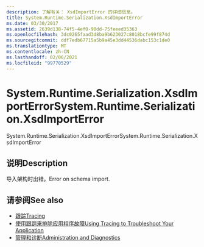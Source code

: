 ```yaml
---
description: 了解有关： XsdImportError 的详细信息。
title: System.Runtime.Serialization.XsdImportError
ms.date: 03/30/2017
ms.assetid: 2639d138-74f5-4ef0-90dd-75feeed35363
ms.openlocfilehash: 3dc0265faad3d8ba9b623027c8018bcfe99f874d
ms.sourcegitcommit: ddf7edb67715a5b9a45e3dd44536dabc153c1de0
ms.translationtype: MT
ms.contentlocale: zh-CN
ms.lasthandoff: 02/06/2021
ms.locfileid: "99770529"
---
```

# <a name="systemruntimeserializationxsdimporterror"></a><span data-ttu-id="090bd-103">System.Runtime.Serialization.XsdImportError</span><span class="sxs-lookup"><span data-stu-id="090bd-103">System.Runtime.Serialization.XsdImportError</span></span>

<span data-ttu-id="090bd-104">System.Runtime.Serialization.XsdImportError</span><span class="sxs-lookup"><span data-stu-id="090bd-104">System.Runtime.Serialization.XsdImportError</span></span>  
  
## <a name="description"></a><span data-ttu-id="090bd-105">说明</span><span class="sxs-lookup"><span data-stu-id="090bd-105">Description</span></span>  

 <span data-ttu-id="090bd-106">导入架构时出错。</span><span class="sxs-lookup"><span data-stu-id="090bd-106">Error on schema import.</span></span>  
  
## <a name="see-also"></a><span data-ttu-id="090bd-107">请参阅</span><span class="sxs-lookup"><span data-stu-id="090bd-107">See also</span></span>

- [<span data-ttu-id="090bd-108">跟踪</span><span class="sxs-lookup"><span data-stu-id="090bd-108">Tracing</span></span>](index.md)
- [<span data-ttu-id="090bd-109">使用跟踪来排除应用程序故障</span><span class="sxs-lookup"><span data-stu-id="090bd-109">Using Tracing to Troubleshoot Your Application</span></span>](using-tracing-to-troubleshoot-your-application.md)
- [<span data-ttu-id="090bd-110">管理和诊断</span><span class="sxs-lookup"><span data-stu-id="090bd-110">Administration and Diagnostics</span></span>](../index.md)
